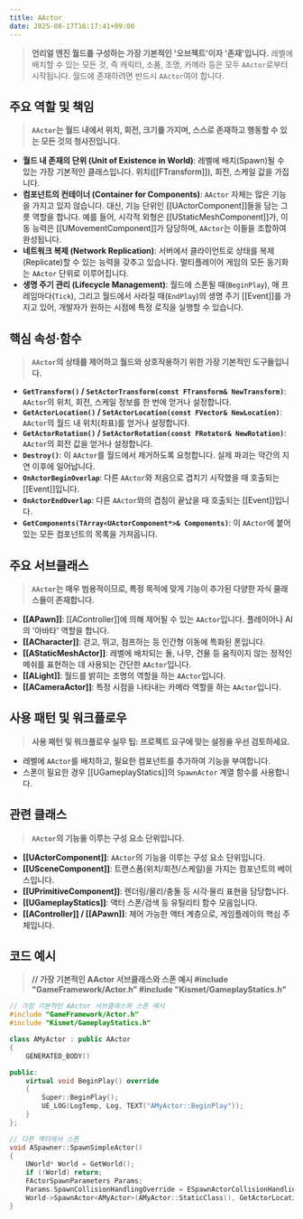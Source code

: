 ```yaml
---
title: AActor
date: 2025-08-17T16:17:41+09:00
---
```



> **언리얼 엔진 월드를 구성하는 가장 기본적인 '오브젝트'이자 '존재'입니다.** 레벨에 배치할 수 있는 모든 것, 즉 캐릭터, 소품, 조명, 카메라 등은 모두 `AActor`로부터 시작됩니다. 월드에 존재하려면 반드시 `AActor`여야 합니다.

## 주요 역할 및 책임
> **`AActor`는 월드 내에서 위치, 회전, 크기를 가지며, 스스로 존재하고 행동할 수 있는 모든 것의 청사진입니다.**
* **월드 내 존재의 단위 (Unit of Existence in World)**:
	레벨에 배치(Spawn)될 수 있는 가장 기본적인 클래스입니다. 위치([[FTransform]]), 회전, 스케일 값을 가집니다.
* **컴포넌트의 컨테이너 (Container for Components)**:
	`AActor` 자체는 많은 기능을 가지고 있지 않습니다. 대신, 기능 단위인 [[UActorComponent]]들을 담는 그릇 역할을 합니다. 예를 들어, 시각적 외형은 [[UStaticMeshComponent]]가, 이동 능력은 [[UMovementComponent]]가 담당하며, `AActor`는 이들을 조합하여 완성됩니다.
* **네트워크 복제 (Network Replication)**:
	서버에서 클라이언트로 상태를 복제(Replicate)할 수 있는 능력을 갖추고 있습니다. 멀티플레이어 게임의 모든 동기화는 `AActor` 단위로 이루어집니다.
* **생명 주기 관리 (Lifecycle Management)**:
	월드에 스폰될 때(`BeginPlay`), 매 프레임마다(`Tick`), 그리고 월드에서 사라질 때(`EndPlay`)의 생명 주기 [[Event]]를 가지고 있어, 개발자가 원하는 시점에 특정 로직을 실행할 수 있습니다.

## 핵심 속성·함수
> **`AActor`의 상태를 제어하고 월드와 상호작용하기 위한 가장 기본적인 도구들입니다.**
* **`GetTransform()` / `SetActorTransform(const FTransform& NewTransform)`**:
	`AActor`의 위치, 회전, 스케일 정보를 한 번에 얻거나 설정합니다.
* **`GetActorLocation()` / `SetActorLocation(const FVector& NewLocation)`**:
	`AActor`의 월드 내 위치(좌표)를 얻거나 설정합니다.
* **`GetActorRotation()` / `SetActorRotation(const FRotator& NewRotation)`**:
	`AActor`의 회전 값을 얻거나 설정합니다.
* **`Destroy()`**:
	이 `AActor`를 월드에서 제거하도록 요청합니다. 실제 파괴는 약간의 지연 이후에 일어납니다.
* **`OnActorBeginOverlap`**:
	다른 `AActor`와 처음으로 겹치기 시작했을 때 호출되는 [[Event]]입니다.
* **`OnActorEndOverlap`**:
	다른 `AActor`와의 겹침이 끝났을 때 호출되는 [[Event]]입니다.
* **`GetComponents(TArray<UActorComponent*>& Components)`**:
	이 `AActor`에 붙어있는 모든 컴포넌트의 목록을 가져옵니다.

## 주요 서브클래스
> **`AActor`는 매우 범용적이므로, 특정 목적에 맞게 기능이 추가된 다양한 자식 클래스들이 존재합니다.**
* **[[APawn]]**:
	[[AController]]에 의해 제어될 수 있는 `AActor`입니다. 플레이어나 AI의 '아바타' 역할을 합니다.
* **[[ACharacter]]**:
	걷고, 뛰고, 점프하는 등 인간형 이동에 특화된 폰입니다.
* **[[AStaticMeshActor]]**:
	레벨에 배치되는 돌, 나무, 건물 등 움직이지 않는 정적인 메쉬를 표현하는 데 사용되는 간단한 `AActor`입니다.
* **[[ALight]]**:
	월드를 밝히는 조명의 역할을 하는 `AActor`입니다.
* **[[ACameraActor]]**:
	특정 시점을 나타내는 카메라 역할을 하는 `AActor`입니다.

## 사용 패턴 및 워크플로우
> **사용 패턴 및 워크플로우 실무 팁: 프로젝트 요구에 맞는 설정을 우선 검토하세요.**
* 레벨에 `AActor`를 배치하고, 필요한 컴포넌트를 추가하여 기능을 부여합니다.
* 스폰이 필요한 경우 [[UGameplayStatics]]의 `SpawnActor` 계열 함수를 사용합니다.

## 관련 클래스
> **`AActor`의 기능을 이루는 구성 요소 단위입니다.**
* **[[UActorComponent]]**:
	`AActor`의 기능을 이루는 구성 요소 단위입니다.
* **[[USceneComponent]]**:
	트랜스폼(위치/회전/스케일)을 가지는 컴포넌트의 베이스입니다.
* **[[UPrimitiveComponent]]**:
	렌더링/물리/충돌 등 시각·물리 표현을 담당합니다.
* **[[UGameplayStatics]]**:
	액터 스폰/검색 등 유틸리티 함수 모음입니다.
* **[[AController]] / [[APawn]]**:
	제어 가능한 액터 계층으로, 게임플레이의 핵심 주체입니다.

## 코드 예시
> **// 가장 기본적인 AActor 서브클래스와 스폰 예시 #include "GameFramework/Actor.h" #include "Kismet/GameplayStatics.h"**
```cpp
// 가장 기본적인 AActor 서브클래스와 스폰 예시
#include "GameFramework/Actor.h"
#include "Kismet/GameplayStatics.h"

class AMyActor : public AActor
{
    GENERATED_BODY()

public:
    virtual void BeginPlay() override
    {
        Super::BeginPlay();
        UE_LOG(LogTemp, Log, TEXT("AMyActor::BeginPlay"));
    }
};

// 다른 액터에서 스폰
void ASpawner::SpawnSimpleActor()
{
    UWorld* World = GetWorld();
    if (!World) return;
    FActorSpawnParameters Params;
    Params.SpawnCollisionHandlingOverride = ESpawnActorCollisionHandlingMethod::AdjustIfPossibleButAlwaysSpawn;
    World->SpawnActor<AMyActor>(AMyActor::StaticClass(), GetActorLocation() + FVector(100,0,0), FRotator::ZeroRotator, Params);
}
```

